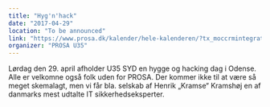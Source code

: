```yaml
---
title: "Hyg'n'hack"
date: "2017-04-29"
location: "To be announced"
link: "https://www.prosa.dk/kalender/hele-kalenderen/?tx_moccrmintegration_courses%5Bcourse%5D=1220&tx_moccrmintegration_courses%5Baction%5D=show&tx_moccrmintegration_courses%5Bcontroller%5D=Course&cHash=2e8d96451a4df67abc4d564bf648a187"
organizer: "PROSA U35"
---
```

Lørdag den 29. april afholder U35 SYD en hygge og hacking dag i Odense. <br>
Alle er velkomne også folk uden for PROSA. Der kommer ikke til at være så meget skemalagt, men vi får bla. selskab af Henrik „Kramse“ Kramshøj en af danmarks mest udtalte IT sikkerhedseksperter.
